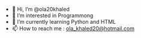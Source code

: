 - 👋 Hi, I’m @ola20khaled
- 👀 I’m interested in Programmong
- 🌱 I’m currently learning Python and HTML
- 📫 How to reach me : ola_khaled20@hotmail.com

<!---
ola20khaled/ola20khaled is a ✨ special ✨ repository because its `README.md` (this file) appears on your GitHub profile.
You can click the Preview link to take a look at your changes.
--->
